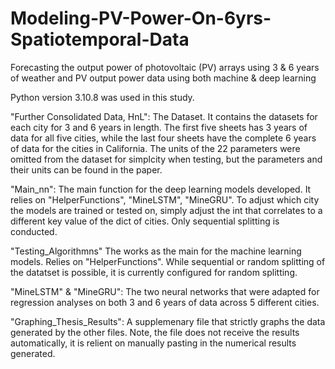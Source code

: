 # Modeling-PV-Power-On-6yrs-Spatiotemporal-Data
Forecasting the output power of photovoltaic (PV) arrays using 3 &amp; 6 years of weather and PV output power data using both machine &amp; deep learning

Python version 3.10.8 was used in this study.

"Further Consolidated Data, HnL":
The Dataset. It contains the datasets for each city for 3 and 6 years in length. The first five sheets has 3 years of data for all five cities, while the last four sheets have the complete 6 years of data for the cities in California. The units of the 22 parameters were omitted from the dataset for simplcity when testing, but the parameters and their units can be found in the paper.

"Main_nn":
The main function for the deep learning models developed. It relies on "HelperFunctions", "MineLSTM", "MineGRU". To adjust which city the models are trained or tested on, simply adjust the int that correlates to a different key value of the dict of cities. Only sequential splitting is conducted.

"Testing_Algorithmns"
The works as the main for the machine learning models. Relies on "HelperFunctions". While sequential or random splitting of the datatset is possible, it is currently configured for random splitting.

"MineLSTM" & "MineGRU":
The two neural networks that were adapted for regression analyses on both 3 and 6 years of data across 5 different cities.

"Graphing_Thesis_Results":
A supplemenary file that strictly graphs the data generated by the other files. Note, the file does not receive the results automatically, it is relient on manually pasting in the numerical results generated.
